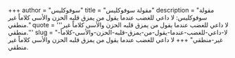 +++
author = "سوفوكليس"
title = "مقولة سوفوكليس"
description = "مقولة سوفوكليس: لا داعي للغضب عندما يقول من يمزق قلبه الحزن والأسى كلاماً غير منطقي."
quote = '''لا داعي للغضب عندما يقول من يمزق قلبه الحزن والأسى كلاماً غير منطقي.'''
slug = "لا-داعي-للغضب-عندما-يقول-من-يمزق-قلبه-الحزن-والأسى-كلاماً-غير-منطقي"
+++
لا داعي للغضب عندما يقول من يمزق قلبه الحزن والأسى كلاماً غير منطقي.

